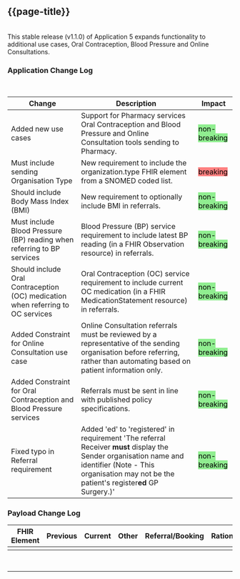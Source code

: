 <div class="bars-blg-expander">
<div class="bars-blg-expander-entry" id="v1.1.0">

## {{page-title}}
<br>
This stable release (v1.1.0) of Application 5 expands functionality to additional use cases, Oral Contraception, Blood Pressure and Online Consultations.
<br>

### Application Change Log


<br>


| Change                                    | Description                                     | Impact                                                                  | 
|-------------------------------------------|-------------------------------------------------|-------------------------------------------------------------------------|
| Added new use cases                  | Support for Pharmacy services Oral Contraception and Blood Pressure and Online Consultation tools sending to Pharmacy. |<mark style="background-color: LightGreen">non-breaking</mark>|
| Must include sending Organisation Type                   | New requirement to include the organization.type FHIR element from a SNOMED coded list. |<mark style="background-color: #ff8080">breaking</mark>|
| Should include Body Mass Index (BMI)                   | New requirement to optionally include BMI in referrals. |<mark style="background-color: LightGreen">non-breaking</mark>|
| Must include Blood Pressure (BP) reading when referring to BP services                   | Blood Pressure (BP) service requirement to include latest BP reading (in a FHIR Observation resource) in referrals. |<mark style="background-color: LightGreen">non-breaking</mark>|
| Should include Oral Contraception (OC) medication  when referring to OC services                   | Oral Contraception (OC) service requirement to include current OC medication (in a FHIR MedicationStatement resource) in referrals. |<mark style="background-color: LightGreen">non-breaking</mark>|
| Added Constraint for Online Consultation use case                   | Online Consultation referrals must be reviewed by a representative of the sending organisation before referring, rather than automating based on patient information only.  |<mark style="background-color: LightGreen">non-breaking</mark>|
| Added Constraint for Oral Contraception and Blood Pressure services                   | Referrals must be sent in line with published policy specifications.  |<mark style="background-color: LightGreen">non-breaking</mark>|
| Fixed typo in Referral requirement                  | Added 'ed' to 'registered' in requirement 'The referral Receiver **must** display the Sender organisation name and identifier (Note - This organisation may not be the patient's register**ed** GP Surgery.)'  |<mark style="background-color: LightGreen">non-breaking</mark>|

    
### Payload Change Log


| FHIR Element                                         | Previous | Current    | Other   | Referral/Booking | Rationale                                                                                       |  Impact  |
|------------------------------------------------------|----------|------------|---------|------------------|-------------------------------------------------------------------------------------------------|----------|
| | || |                                ||

</div>
</div>

<br>
<hr>
